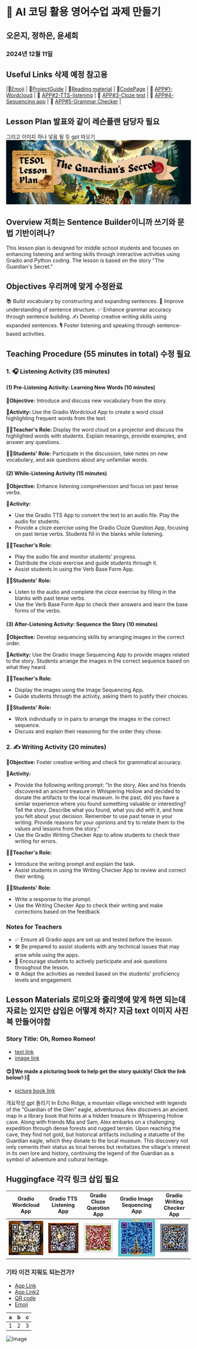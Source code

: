 # 💞 AI 코딩 활용 영어수업 과제 만들기 
## 오은지, 정하은, 윤세희
### 2024년 12월 11일

## Useful Links 삭제 예정 참고용 
|💠[Emoji](https://gist.github.com/rxaviers/7360908) | 💠[ProjectGuide](https://github.com/MK316/Spring2024/blob/main/DLTESOL/project/README.md) | 💠[Reading material](https://raw.githubusercontent.com/MK316/Spring2024/main/DLTESOL/project/story02.txt) | 💠[CodePage](https://github.com/ShieldEdu/G4-finalproject/blob/main/FPG04.ipynb) | 💠 [APP#1-Wordcloud](https://huggingface.co/spaces/teatwots/wordcloud) | 💠 [APP#2-TTS-listening](https://huggingface.co/spaces/englissi/gstesolfinallistening) | 💠 [APP#3-Cloze test](https://huggingface.co/spaces/englissi/gstesolclozetest) | 💠 [APP#4-Sequencing app](https://huggingface.co/spaces/teatwots/sequencing) | 💠 [APP#5-Grammar Checker](https://huggingface.co/spaces/teatwots/grammarchecking)  | 

## Lesson Plan 발표와 같이 레슨플랜 담당자 필요 
그리고 이미지 하나 넣음 될 듯 gpt 따오기
![Final Banner](https://github.com/ShieldEdu/G4-finalproject/blob/main/Images/The_final_banner3.jpg?raw=true)

## Overview 저희는 Sentence Builder이니까 쓰기와 문법 기반이려나?
This lesson plan is designed for middle school students and focuses on enhancing listening and writing skills through interactive activities using Gradio and Python coding. The lesson is based on the story "The Guardian's Secret."

## Objectives 우리꺼에 맞게 수정완료 
📚 Build vocabulary by constructing and expanding sentences.
🧠 Improve understanding of sentence structure.
✅ Enhance grammar accuracy through sentence building.
✍️ Develop creative writing skills using expanded sentences.
🎙️ Foster listening and speaking through sentence-based activities.


## Teaching Procedure (55 minutes in total)  수정 필요 

### 1. 🎧 Listening Activity (35 minutes)

#### (1) Pre-Listening Activity: Learning New Words (10 minutes)

**🎯Objective:** Introduce and discuss new vocabulary from the story.

**📱Activity:** Use the Gradio Wordcloud App to create a word cloud highlighting frequent words from the text.

**👨‍🏫Teacher's Role:** Display the word cloud on a projector and discuss the highlighted words with students. Explain meanings, provide examples, and answer any questions.

**👦👧Students' Role:** Participate in the discussion, take notes on new vocabulary, and ask questions about any unfamiliar words.

#### (2) While-Listening Activity (15 minutes)

**🎯Objective:** Enhance listening comprehension and focus on past tense verbs.

**📱Activity:**
- Use the Gradio TTS App to convert the text to an audio file. Play the audio for students.
- Provide a cloze exercise using the Gradio Cloze Question App, focusing on past tense verbs. Students fill in the blanks while listening.

**👨‍🏫Teacher's Role:**
- Play the audio file and monitor students' progress.
- Distribute the cloze exercise and guide students through it.
- Assist students in using the Verb Base Form App.

**👦👧Students' Role:**
- Listen to the audio and complete the cloze exercise by filling in the blanks with past tense verbs.
- Use the Verb Base Form App to check their answers and learn the base forms of the verbs.

#### (3) After-Listening Activity: Sequence the Story (10 minutes)

**🎯Objective:** Develop sequencing skills by arranging images in the correct order.

**📱Activity:** Use the Gradio Image Sequencing App to provide images related to the story. Students arrange the images in the correct sequence based on what they heard.

**👨‍🏫Teacher's Role:**
- Display the images using the Image Sequencing App.
- Guide students through the activity, asking them to justify their choices.

**👦👧Students' Role:**
- Work individually or in pairs to arrange the images in the correct sequence.
- Discuss and explain their reasoning for the order they chose.

### 2. ✍️ Writing Activity (20 minutes)

**🎯Objective:** Foster creative writing and check for grammatical accuracy.

**📱Activity:**
- Provide the following writing prompt: "In the story, Alex and his friends discovered an ancient treasure in Whispering Hollow and decided to donate the artifacts to the local museum. In the past, did you have a similar experience where you found something valuable or interesting? Tell the story. Describe what you found, what you did with it, and how you felt about your decision. Remember to use past tense in your writing. Provide reasons for your opinions and try to relate them to the values and lessons from the story."
- Use the Gradio Writing Checker App to allow students to check their writing for errors.

**👨‍🏫Teacher's Role:**
- Introduce the writing prompt and explain the task.
- Assist students in using the Writing Checker App to review and correct their writing.

**👦👧Students' Role:**
- Write a response to the prompt.
- Use the Writing Checker App to check their writing and make corrections based on the feedback.

### Notes for Teachers

- ✅ Ensure all Gradio apps are set up and tested before the lesson.
- 🛠️ Be prepared to assist students with any technical issues that may arise while using the apps.
- 💬 Encourage students to actively participate and ask questions throughout the lesson.
- ⚙️ Adapt the activities as needed based on the students' proficiency levels and engagement.

## Lesson Materials 로미오와 줄리엣에 맞게 하면 되는데 자료는 있지만 삽입은 어떻게 하지? 지금 text 이미지 사진북 만들어야함 

### Story Title: Oh, Romeo Romeo! 
+ [text link](https://raw.githubusercontent.com/MK316/Spring2024/main/DLTESOL/project/story02.txt)
+ [image link](https://github.com/MK316/Spring2024/blob/main/DLTESOL/project/Story02.png)

#### :blush::blue_book:We made a picturing book to help get the story quickly! Click the link below!:)📙
+ [picture book link](https://www.childbook.ai/book/s/the-guardians-secret-spgd)

**<Synopsis>** 개요작성 gpt 돌리기
In Echo Ridge, a mountain village enriched with legends of the "Guardian of the Glen" eagle, adventurous Alex discovers an ancient map in a library book that hints at a hidden treasure in Whispering Hollow cave. Along with friends Mia and Sam, Alex embarks on a challenging expedition through dense forests and rugged terrain. Upon reaching the cave, they find not gold, but historical artifacts including a statuette of the Guardian eagle, which they donate to the local museum. This discovery not only cements their status as local heroes but revitalizes the village's interest in its own lore and history, continuing the legend of the Guardian as a symbol of adventure and cultural heritage.


## Huggingface  각각 링크 삽입 필요

<div align=center>
   
| Gradio Wordcloud App | Gradio TTS Listening App | Gradio Cloze Question App | Gradio Image Sequencing App | Gradio Writing Checker App |
|:--:|:--:|:--:|:--:|:--:|
|<a href="https://huggingface.co/spaces/teatwots/wordcloud"> <img src="https://github.com/ShieldEdu/G4-finalproject/blob/main/Images/1.png" alt="wordcloud"> </a>|<a href="https://huggingface.co/spaces/englissi/gstesolfinallistening"> <img src="https://github.com/ShieldEdu/G4-finalproject/blob/main/Images/2.png" alt="tts_app"> </a>|<a href="https://huggingface.co/spaces/englissi/gstesolclozetest"> <img src="https://github.com/ShieldEdu/G4-finalproject/blob/main/Images/3-1.png" alt="cloze_question_app"> </a>|<a href="https://huggingface.co/spaces/teatwots/sequencing"> <img src="https://github.com/ShieldEdu/G4-finalproject/blob/main/Images/4-1.png" alt="image_sequencing_app"> </a>|<a href="https://huggingface.co/spaces/teatwots/grammarchecking"> <img src="https://github.com/ShieldEdu/G4-finalproject/blob/main/Images/5-1.png" alt="writing_checker_app"> </a>|
</div>

### 기타 이건 지워도 되는건가?
+ [App Link](https://huggingface.co/spaces/ejun123/ReadAloud)
+ [App Link2](https://ejun123-ReadAloud.hf.space)
+ [QR code](https://mrkim21.github.io/appfolder/qrcode.html)
+ [Emoji](https://gist.github.com/rxaviers/7360908)

|a|b|c|
|--|--|--|
|1|2|3|

![Image](https://github.com/junkyuhufs/HUFSworkshop/raw/main/data/tiger.jpg)
